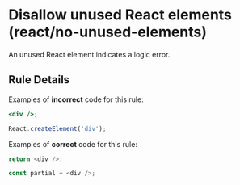 # Disallow unused React elements  (react/no-unused-elements)

An unused React element indicates a logic error.

## Rule Details

Examples of **incorrect** code for this rule:

```jsx
<div />;
```

```js
React.createElement('div');
```

Examples of **correct** code for this rule:

```js
return <div />;
```

```js
const partial = <div />;
```
